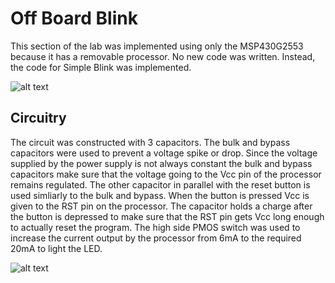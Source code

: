 # Off Board Blink
This section of the lab was implemented using only the MSP430G2553 because it has a removable processor. No new code was written. Instead, the code for Simple Blink was implemented.

![alt text](https://github.com/tomasu10/Embedded-Projects-/blob/master/IntrotoEmbedded-Lab2/Off_Board%20Blink/Offboard%20Blink.gif)

## Circuitry 
The circuit was constructed with 3 capacitors. The bulk and bypass capacitors were used to prevent a voltage spike or drop. Since the voltage supplied by the power supply is not always constant the bulk and bypass capacitors make sure that the voltage going to the Vcc pin of the processor remains regulated. The other capacitor in parallel with the reset button is used simliarly to the bulk and bypass. When the button is pressed Vcc is given to the RST pin on the processor. The capacitor holds a charge after the button is depressed to make sure that the RST pin gets Vcc long enough to actually reset the program. The high side PMOS switch was used to increase the current output by the processor from 6mA to the required 20mA to light the LED.

![alt text](https://github.com/tomasu10/Embedded-Systems-Projects-/blob/master/IntrotoEmbedded-Lab2/Off_Board%20Blink/Circuit.PNG)
